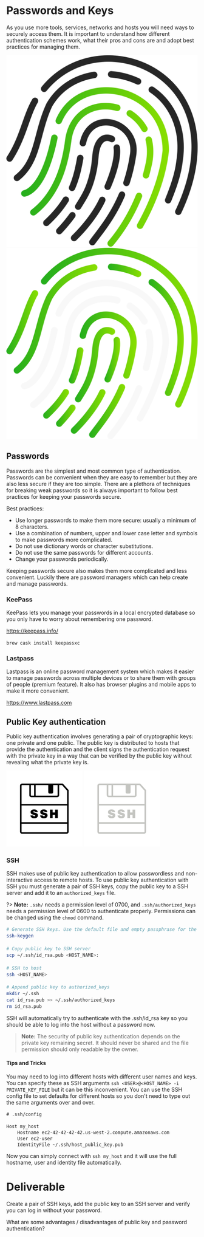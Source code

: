 # Passwords and Keys

As you use more tools, services, networks and hosts you will need ways to securely access them. It is important to understand how different authentication schemes work, what their pros and cons are and adopt best practices for managing them.

![](img1/fingerprint_light.svg ':size=150x150 :class=light-mode-icon')
![](img1/fingerprint_dark.svg ':size=150x150 :class=dark-mode-icon')

## Passwords

Passwords are the simplest and most common type of authentication. Passwords can be convenient when they are easy to remember but they are also less secure if they are too simple. There are a plethora of techniques for breaking weak passwords so it is always important to follow best practices for keeping your passwords secure.

Best practices:
- Use longer passwords to make them more secure: usually a minimum of 8 characters.
- Use a combination of numbers, upper and lower case letter and symbols to make passwords more complicated.
- Do not use dictionary words or character substitutions.
- Do not use the same passwords for different accounts.
- Change your passwords periodically.

Keeping passwords secure also makes them more complicated and less convenient. Luckily there are password managers which can help create and manage passwords.

### KeePass
KeePass lets you manage your passwords in a local encrypted database so you only have to worry about remembering one password.

https://keepass.info/

`brew cask install keepassxc`

### Lastpass
Lastpass is an online password management system which makes it easier to manage passwords across multiple devices or to share them with groups of people (premium feature). It also has browser plugins and mobile apps to make it more convenient.

https://www.lastpass.com

## Public Key authentication
Public key authentication involves generating a pair of cryptographic keys: one private and one public. The public key is distributed to hosts that provide the authentication and the client signs the authentication request with the private key in a way that can be verified by the public key without revealing what the private key is.

![](img1/ssh_light.svg ':size=100x100 :class=light-mode-icon')
![](img1/ssh_dark.svg ':size=100x100 :class=dark-mode-icon')

### SSH
SSH makes use of public key authentication to allow passwordless and non-interactive access to remote hosts. To use public key authentication with SSH you must generate a pair of SSH keys, copy the public key to a SSH server and add it to an `authorized_keys` file.

?> **Note:** `.ssh/` needs a permission level of 0700, and `.ssh/authorized_keys` needs a permission level of 0600 to authenticate properly. Permissions can be changed using the `chmod` command.

```bash
# Generate SSH keys. Use the default file and empty passphrase for the keys.
ssh-keygen

# Copy public key to SSH server
scp ~/.ssh/id_rsa.pub <HOST_NAME>:

# SSH to host
ssh <HOST_NAME>

# Append public key to authorized_keys
mkdir ~/.ssh
cat id_rsa.pub >> ~/.ssh/authorized_keys
rm id_rsa.pub
```

SSH will automatically try to authenticate with the .ssh/id_rsa key so you should be able to log into the host without a password now.

> **Note:** The security of public key authentication depends on the private key remaining secret. It should never be shared and the file permission should only readable by the owner.

#### Tips and Tricks
You may need to log into different hosts with different user names and keys. You can specify these as SSH arguments `ssh <USER>@<HOST_NAME> -i PRIVATE_KEY_FILE` but it can be this inconvenient. You can use the SSH config file to set defaults for different hosts so you don't need to type out the same arguments over and over.


```
# .ssh/config

Host my_host
    Hostname ec2-42-42-42-42.us-west-2.compute.amazonaws.com
    User ec2-user
    IdentityFile ~/.ssh/host_public_key.pub
```

Now you can simply connect with `ssh my_host` and it will use the full hostname, user and identity file automatically.

# Deliverable
Create a pair of SSH keys, add the public key to an SSH server and verify you can log in without your password.

What are some advantages / disadvantages of public key and password authentication?
